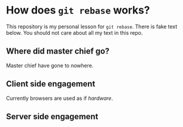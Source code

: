 # How does `git rebase` works?
This repository is my personal lesson for `git rebase`.
There is fake text below. You should not care about all my text in this repo.

## Where did master chief go?
Master chief have gone to nowhere.

## Client side engagement
Currently browsers are used as if _hardware_.

## Server side engagement
